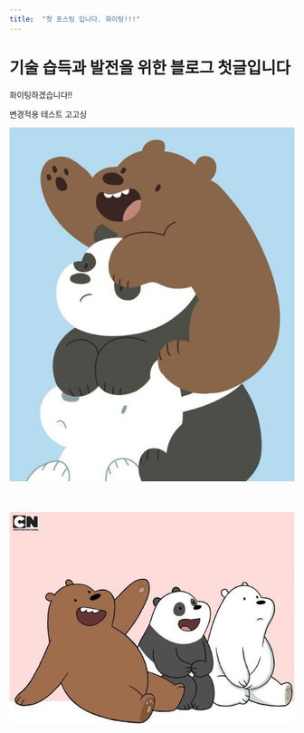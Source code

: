 ```yaml
---
title:  "첫 포스팅 입니다. 화이팅!!!"
---
```


# 기술 습득과 발전을 위한 블로그 첫글입니다

화이팅하겠습니다!!

변경적용 테스트 고고싱

![위베베](../images/2022-03-03-first/위베베.png) <br><br><br><br>
![위베베2](../images/2022-03-03-first/위베베2.png)
